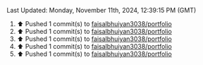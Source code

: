 <!--RECENT_ACTIVITY:last_update-->
Last Updated: Monday, November 11th, 2024, 12:39:15 PM (GMT)
<!--RECENT_ACTIVITY:last_update_end-->
<!--RECENT_ACTIVITY:start-->
1. ⬆️ Pushed 1 commit(s) to [faisalbhuiyan3038/portfolio](https://github.com/faisalbhuiyan3038/portfolio)<br>
2. ⬆️ Pushed 1 commit(s) to [faisalbhuiyan3038/portfolio](https://github.com/faisalbhuiyan3038/portfolio)<br>
3. ⬆️ Pushed 1 commit(s) to [faisalbhuiyan3038/portfolio](https://github.com/faisalbhuiyan3038/portfolio)<br>
4. ⬆️ Pushed 1 commit(s) to [faisalbhuiyan3038/portfolio](https://github.com/faisalbhuiyan3038/portfolio)<br>
5. ⬆️ Pushed 1 commit(s) to [faisalbhuiyan3038/portfolio](https://github.com/faisalbhuiyan3038/portfolio)<br>
<!--RECENT_ACTIVITY:end-->
